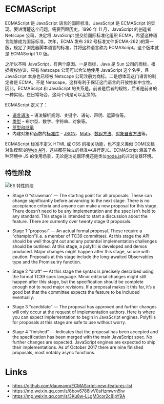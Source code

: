 # ECMAScript

ECMAScript 是 JavaScript 语言的国际标准，JavaScript 是 ECMAScript 的实现。要讲清楚这个问题，需要回顾历史。1996 年 11 月，JavaScript 的创造者 Netscape 公司，决定将 JavaScript 提交给国际标准化组织 ECMA，希望这种语言能够成为国际标准。次年，ECMA 发布 262 号标准文件(ECMA-262 )的第一版，规定了浏览器脚本语言的标准，并将这种语言称为 ECMAScript。这个版本就是 ECMAScript 1.0 版。

之所以不叫 JavaScript，有两个原因。一是商标，Java 是 Sun 公司的商标，根据授权协议，只有 Netscape 公司可以合法地使用 JavaScript 这个名字，且 JavaScript 本身也已经被 Netscape 公司注册为商标。二是想体现这门语言的制定者是 ECMA，不是 Netscape，这样有利于保证这门语言的开放性和中立性。因此，ECMAScript 和 JavaScript 的关系是，前者是后者的规格，后者是前者的一种实现。在日常场合，这两个词是可以互换的。

ECMAScript 定义了：

- [语言语法](https://developer.mozilla.org/en-US/docs/Web/JavaScript/Reference/Lexical_grammar) – 语法解析规则、关键字、语句、声明、运算符等。
- [类型](https://developer.mozilla.org/en-US/docs/Web/JavaScript/Data_structures) – 布尔型、数字、字符串、对象等。
- [原型和继承](https://developer.mozilla.org/en-US/docs/Web/JavaScript/Inheritance_and_the_prototype_chain)
- 内建对象和函数的[标准库](https://developer.mozilla.org/en-US/docs/Web/JavaScript/Reference/Global_Objects) – [JSON](https://developer.mozilla.org/en-US/docs/Web/JavaScript/Reference/Global_Objects/JSON)、[Math](https://developer.mozilla.org/en-US/docs/Web/JavaScript/Reference/Global_Objects/Math)、[数组方法](https://developer.mozilla.org/en-US/docs/Web/JavaScript/Reference/Global_Objects/Array)、[对象自省方法](https://developer.mozilla.org/en-US/docs/Web/JavaScript/Reference/Global_Objects/Object)等。

ECMAScript 标准不定义 HTML 或 CSS 的相关功能，也不定义类似 DOM(文档对象模型)的[Web API](https://developer.mozilla.org/en-US/docs/Web/API)，这些都在独立的标准中进行定义。ECMAScript 涵盖了各种环境中 JS 的使用场景，无论是浏览器环境还是类似[node.js](http://nodejs.org/)的非浏览器环境。

## 特性阶段

![ES 特性阶段](https://ngte-superbed.oss-cn-beijing.aliyuncs.com/superbed/2021/07/06/60e3edcd5132923bf801093a.jpg)

- Stage 0 “strawman” — The starting point for all proposals. These can change significantly before advancing to the next stage. There is no acceptance criteria and anyone can make a new proposal for this stage. There doesn’t need to be any implementation and the spec isn’t held to any standard. This stage is intended to start a discussion about the feature. There are currently over twenty stage 0 proposals.

- Stage 1 “proposal” — An actual formal proposal. These require a “champion”(i.e. a member of TC39 committee). At this stage the API should be well thought out and any potential implementation challenges should be outlined. At this stage, a polyfill is developed and demos produced. Major changes might happen after this stage, so use with caution. Proposals at this stage include the long-awaited Observables type and the Promise.try function.

- Stage 2 “draft” — At this stage the syntax is precisely described using the formal TC39 spec language. Minor editorial changes might still happen after this stage, but the specification should be complete enough not to need major revisions. If a proposal makes it this far, it’s a good bet that the committee expects the feature to be included eventually.

- Stage 3 “candidate” — The proposal has approved and further changes will only occur at the request of implementation authors. Here is where you can expect implementation to begin in JavaScript engines. Polyfills for proposals at this stage are safe to use without worry.

- Stage 4 “finished” — Indicates that the proposal has been accepted and the specification has been merged with the main JavaScript spec. No further changes are expected. JavaScript engines are expected to ship their implementations. As of October 2017 there are nine finished proposals, most notably async functions.

# Links

- https://github.com/daumann/ECMAScript-new-features-list
- https://mp.weixin.qq.com/s/8bov6788ivV0sHzmwrn5lw
- https://mp.weixin.qq.com/s/3Ku8w-LLgM0cor2c8ipY9A
